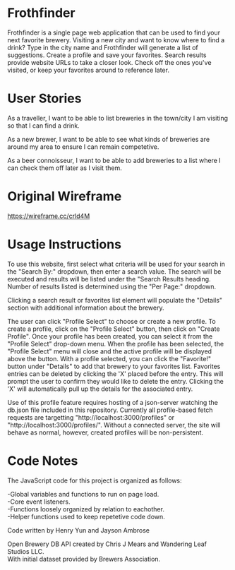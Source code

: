 # Frothfinder

Frothfinder is a single page web application that can be used to find your next favorite brewery. Visiting a new city and want to know where to find a drink? Type in the city name and Frothfinder will generate a list of suggestions. Create a profile and save your favorites. Search results provide website URLs to take a closer look. Check off the ones you've visited, or keep your favorites around to reference later.

# User Stories
As a traveller, I want to be able to list breweries in the town/city I am visiting so that I can find a drink.

As a new brewer, I want to be able to see what kinds of breweries are around my area to ensure I can remain competetive.

As a beer connoisseur, I want to be able to add breweries to a list where I can check them off later as I visit them.

# Original Wireframe

https://wireframe.cc/crld4M

# Usage Instructions

To use this website, first select what criteria will be used for your search in the "Search By:" dropdown, then enter a search value. The search will be executed and results will be listed under the "Search Results heading. Number of results listed is determined using the "Per Page:" dropdown.

Clicking a search result or favorites list element will populate the "Details" section with additional information about the brewery.

The user can click "Profile Select" to choose or create a new profile. To create a profile, click on the "Profile Select" button, then click on "Create Profile". Once your profile has been created, you can select it from the "Profile Select" drop-down menu. When the profile has been selected, the "Profile Select" menu will close and the active profile will be displayed above the button. With a profile selected, you can click the "Favorite!" button under "Details" to add that brewery to your favorites list. Favorites entries can be deleted by clicking the 'X' placed before the entry. This will prompt the user to confirm they would like to delete the entry. Clicking the 'X' will automatically pull up the details for the associated entry.

Use of this profile feature requires hosting of a json-server watching the db.json file included in this repository. Currently all profile-based fetch requests are targetting "http://localhost:3000/profiles" or "http://localhost:3000/profiles/<profile id>". Without a connected server, the site will behave as normal, however, created profiles will be non-persistent.

# Code Notes

The JavaScript code for this project is organized as follows:

-Global variables and functions to run on page load.  
-Core event listeners.  
-Functions loosely organized by relation to eachother.  
-Helper functions used to keep repetetive code down. 


 Code written by Henry Yun and Jayson Ambrose

 Open Brewery DB API created by Chris J Mears and Wandering Leaf Studios LLC.  
 With initial dataset provided by Brewers Association.